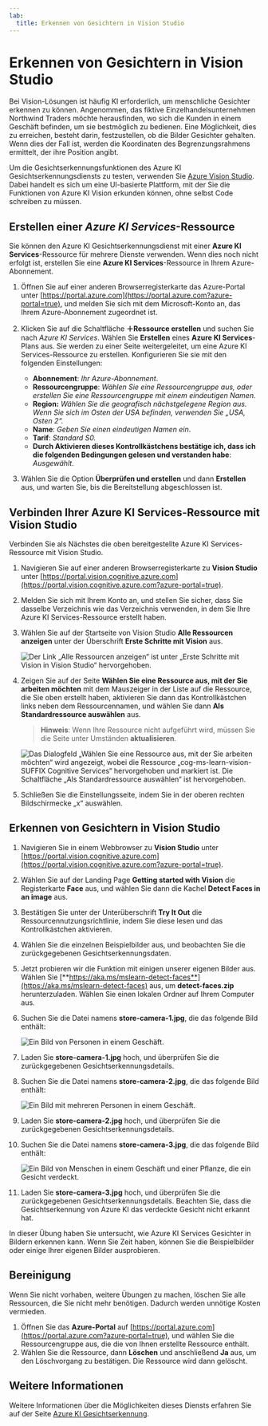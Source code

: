 ```yaml
---
lab:
  title: Erkennen von Gesichtern in Vision Studio
---
```


# Erkennen von Gesichtern in Vision Studio

Bei Vision-Lösungen ist häufig KI erforderlich, um menschliche Gesichter erkennen zu können. Angenommen, das fiktive Einzelhandelsunternehmen Northwind Traders möchte herausfinden, wo sich die Kunden in einem Geschäft befinden, um sie bestmöglich zu bedienen. Eine Möglichkeit, dies zu erreichen, besteht darin, festzustellen, ob die Bilder Gesichter gehalten. Wenn dies der Fall ist, werden die Koordinaten des Begrenzungsrahmens ermittelt, der ihre Position angibt.

Um die Gesichtserkennungsfunktionen des Azure KI Gesichtserkennungsdiensts zu testen, verwenden Sie [Azure Vision Studio](https://portal.vision.cognitive.azure.com/). Dabei handelt es sich um eine UI-basierte Plattform, mit der Sie die Funktionen von Azure KI Vision erkunden können, ohne selbst Code schreiben zu müssen.

## Erstellen einer *Azure KI Services*-Ressource

Sie können den Azure KI Gesichtserkennungsdienst mit einer **Azure KI Services**-Ressource für mehrere Dienste verwenden. Wenn dies noch nicht erfolgt ist, erstellen Sie eine **Azure KI Services**-Ressource in Ihrem Azure-Abonnement.

1. Öffnen Sie auf einer anderen Browserregisterkarte das Azure-Portal unter [https://portal.azure.com](https://portal.azure.com?azure-portal=true), und melden Sie sich mit dem Microsoft-Konto an, das Ihrem Azure-Abonnement zugeordnet ist.

1. Klicken Sie auf die Schaltfläche **＋Ressource erstellen** und suchen Sie nach *Azure KI Services*. Wählen Sie **Erstellen** eines **Azure KI Services**-Plans aus. Sie werden zu einer Seite weitergeleitet, um eine Azure KI Services-Ressource zu erstellen. Konfigurieren Sie sie mit den folgenden Einstellungen:
    - **Abonnement**: *Ihr Azure-Abonnement*.
    - **Ressourcengruppe**: *Wählen Sie eine Ressourcengruppe aus, oder erstellen Sie eine Ressourcengruppe mit einem eindeutigen Namen*.
    - **Region:** *Wählen Sie die geografisch nächstgelegene Region aus. Wenn Sie sich im Osten der USA befinden, verwenden Sie „USA, Osten 2“.*
    - **Name**: *Geben Sie einen eindeutigen Namen ein*.
    - **Tarif**: *Standard S0.*
    - **Durch Aktivieren dieses Kontrollkästchens bestätige ich, dass ich die folgenden Bedingungen gelesen und verstanden habe**: *Ausgewählt*.

1. Wählen Sie die Option **Überprüfen und erstellen** und dann **Erstellen** aus, und warten Sie, bis die Bereitstellung abgeschlossen ist.

## Verbinden Ihrer Azure KI Services-Ressource mit Vision Studio

Verbinden Sie als Nächstes die oben bereitgestellte Azure KI Services-Ressource mit Vision Studio.

1. Navigieren Sie auf einer anderen Browserregisterkarte zu **Vision Studio** unter [https://portal.vision.cognitive.azure.com](https://portal.vision.cognitive.azure.com?azure-portal=true).

1. Melden Sie sich mit Ihrem Konto an, und stellen Sie sicher, dass Sie dasselbe Verzeichnis wie das Verzeichnis verwenden, in dem Sie Ihre Azure KI Services-Ressource erstellt haben.

1. Wählen Sie auf der Startseite von Vision Studio **Alle Ressourcen anzeigen** unter der Überschrift **Erste Schritte mit Vision** aus.

    ![Der Link „Alle Ressourcen anzeigen“ ist unter „Erste Schritte mit Vision in Vision Studio“ hervorgehoben.](./media/analyze-images-vision/vision-resources.png)

1. Zeigen Sie auf der Seite **Wählen Sie eine Ressource aus, mit der Sie arbeiten möchten** mit dem Mauszeiger in der Liste auf die Ressource, die Sie oben erstellt haben, aktivieren Sie dann das Kontrollkästchen links neben dem Ressourcennamen, und wählen Sie dann **Als Standardressource auswählen** aus.

    > **Hinweis**: Wenn Ihre Ressource nicht aufgeführt wird, müssen Sie die Seite unter Umständen **aktualisieren**.

    ![Das Dialogfeld „Wählen Sie eine Ressource aus, mit der Sie arbeiten möchten“ wird angezeigt, wobei die Ressource „cog-ms-learn-vision-SUFFIX Cognitive Services“ hervorgehoben und markiert ist. Die Schaltfläche „Als Standardressource auswählen“ ist hervorgehoben.](./media/analyze-images-vision/default-resource.png)

1. Schließen Sie die Einstellungsseite, indem Sie in der oberen rechten Bildschirmecke „x“ auswählen.

## Erkennen von Gesichtern in Vision Studio 

1. Navigieren Sie in einem Webbrowser zu **Vision Studio** unter [https://portal.vision.cognitive.azure.com](https://portal.vision.cognitive.azure.com?azure-portal=true).

1. Wählen Sie auf der Landing Page **Getting started with Vision** die Registerkarte **Face** aus, und wählen Sie dann die Kachel **Detect Faces in an image** aus.

1. Bestätigen Sie unter der Unterüberschrift **Try It Out** die Ressourcennutzungsrichtlinie, indem Sie diese lesen und das Kontrollkästchen aktivieren.  

1. Wählen Sie die einzelnen Beispielbilder aus, und beobachten Sie die zurückgegebenen Gesichtserkennungsdaten.

1. Jetzt probieren wir die Funktion mit einigen unserer eigenen Bilder aus. Wählen Sie [**https://aka.ms/mslearn-detect-faces**](https://aka.ms/mslearn-detect-faces) aus, um **detect-faces.zip** herunterzuladen. Wählen Sie einen lokalen Ordner auf Ihrem Computer aus.

1. Suchen Sie die Datei namens **store-camera-1.jpg**, die das folgende Bild enthält:

    ![Ein Bild von Personen in einem Geschäft.](./media/create-face-solutions/store-camera-1.jpg)

1. Laden Sie **store-camera-1.jpg** hoch, und überprüfen Sie die zurückgegebenen Gesichtserkennungsdetails.

1. Suchen Sie die Datei namens **store-camera-2.jpg**, die das folgende Bild enthält:

    ![Ein Bild mit mehreren Personen in einem Geschäft.](./media/create-face-solutions/store-camera-2.jpg)

1. Laden Sie **store-camera-2.jpg** hoch, und überprüfen Sie die zurückgegebenen Gesichtserkennungsdetails.

1. Suchen Sie die Datei namens **store-camera-3.jpg**, die das folgende Bild enthält:

    ![Ein Bild von Menschen in einem Geschäft und einer Pflanze, die ein Gesicht verdeckt.](./media/create-face-solutions/store-camera-3.jpg)

1. Laden Sie **store-camera-3.jpg** hoch, und überprüfen Sie die zurückgegebenen Gesichtserkennungsdetails. Beachten Sie, dass die Gesichtserkennung von Azure KI das verdeckte Gesicht nicht erkannt hat.

In dieser Übung haben Sie untersucht, wie Azure KI Services Gesichter in Bildern erkennen kann. Wenn Sie Zeit haben, können Sie die Beispielbilder oder einige Ihrer eigenen Bilder ausprobieren.

## Bereinigung

Wenn Sie nicht vorhaben, weitere Übungen zu machen, löschen Sie alle Ressourcen, die Sie nicht mehr benötigen. Dadurch werden unnötige Kosten vermieden.

1. Öffnen Sie das **Azure-Portal** auf [https://portal.azure.com](https://portal.azure.com?azure-portal=true), und wählen Sie die Ressourcengruppe aus, die die von Ihnen erstellte Ressource enthält.
1. Wählen Sie die Ressource, dann **Löschen** und anschließend **Ja** aus, um den Löschvorgang zu bestätigen. Die Ressource wird dann gelöscht.

## Weitere Informationen

Weitere Informationen über die Möglichkeiten dieses Diensts erfahren Sie auf der Seite [Azure KI Gesichtserkennung](https://learn.microsoft.com/azure/ai-services/computer-vision/overview-identity).
